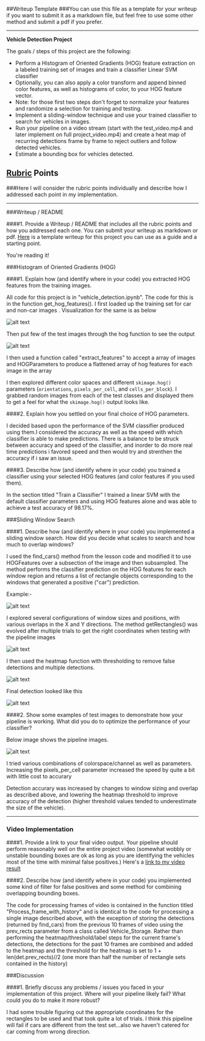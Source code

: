 ##Writeup Template
###You can use this file as a template for your writeup if you want to submit it as a markdown file, but feel free to use some other method and submit a pdf if you prefer.

---

**Vehicle Detection Project**

The goals / steps of this project are the following:

* Perform a Histogram of Oriented Gradients (HOG) feature extraction on a labeled training set of images and train a classifier Linear SVM classifier
* Optionally, you can also apply a color transform and append binned color features, as well as histograms of color, to your HOG feature vector. 
* Note: for those first two steps don't forget to normalize your features and randomize a selection for training and testing.
* Implement a sliding-window technique and use your trained classifier to search for vehicles in images.
* Run your pipeline on a video stream (start with the test_video.mp4 and later implement on full project_video.mp4) and create a heat map of recurring detections frame by frame to reject outliers and follow detected vehicles.
* Estimate a bounding box for vehicles detected.

[//]: # (Image References)
[image1]: ./examples/Data.png
[image2]: ./examples/hog.png
[image3]: ./examples/search.png
[image4]: ./examples/final.png
[image5]: ./examples/finaldetection.png
[image6]: ./examples/heatmap.png
[image7]: ./examples/pipelineimages.png
[image8]: ./examples/multiple.png
[video1]: ./project_video.mp4

## [Rubric](https://review.udacity.com/#!/rubrics/513/view) Points
###Here I will consider the rubric points individually and describe how I addressed each point in my implementation.  

---
###Writeup / README

####1. Provide a Writeup / README that includes all the rubric points and how you addressed each one.  You can submit your writeup as markdown or pdf.  [Here](https://github.com/udacity/CarND-Vehicle-Detection/blob/master/writeup_template.md) is a template writeup for this project you can use as a guide and a starting point.  

You're reading it!

###Histogram of Oriented Gradients (HOG)

####1. Explain how (and identify where in your code) you extracted HOG features from the training images.

All code for this project is in "vehicle_detection.ipynb". The code for this is in the function get_hog_features(). I first loaded up the training set for car and non-car images . Visualization for the same is as below

![alt text][image1]

Then put few of the test images  through the hog function to see the output

![alt text][image2]

I then used a function called "extract_features" to accept a array of images and HOGParameters to produce a flattened array of hog features for each image in the array


I then explored different color spaces and different `skimage.hog()` parameters (`orientations`, `pixels_per_cell`, and `cells_per_block`).  I grabbed random images from each of the test classes and displayed them to get a feel for what the `skimage.hog()` output looks like.


####2. Explain how you settled on your final choice of HOG parameters.

I decided  based upon the performance of the SVM classifier produced using them.I considered the accuracy as well as the speed with which classifier is able to make predictions. There is a balance to be struck between accuracy and speed of the classifier, and inorder to do more real time predictions i favored speed and then would try and strenthen the accuracy if i saw an issue.

####3. Describe how (and identify where in your code) you trained a classifier using your selected HOG features (and color features if you used them).

In the section titled "Train a Classifier" I trained a linear SVM with the default classifier parameters and using HOG features alone and was able to achieve a test accuracy of 98.17%. 

###Sliding Window Search

####1. Describe how (and identify where in your code) you implemented a sliding window search.  How did you decide what scales to search and how much to overlap windows?

I used the find_cars() method from the lesson code and modified it to use HOGFeatures over a subsection of the image and then subsampled.
The method performs the classifier prediction on the HOG features for each window region and returns a list of rectangle objects corresponding to the windows that generated a positive ("car") prediction.

Example:-

![alt text][image3]

I explored several configurations of window sizes and positions, with various overlaps in the X and Y directions. The method getRectangles() was evolved after multiple trials to get the right coordinates when testing with the pipeline images

![alt text][image8]

I then used the heatmap function with thresholding to remove false detections and multiple detections.

![alt text][image6]

Final detection looked like this

![alt text][image5]

####2. Show some examples of test images to demonstrate how your pipeline is working.  What did you do to optimize the performance of your classifier?

Below image shows the pipeline images.

![alt text][image7] 

I tried various combinations of colorspace/channel as well as parameters. Increasing the pixels_per_cell parameter increased the speed by quite a bit with little cost to accurary

Detection accurary was increased by changes to window sizing and overlap as described above, and lowering the heatmap threshold to improve accuracy of the detection (higher threshold values tended to underestimate the size of the vehicle).


---

### Video Implementation

####1. Provide a link to your final video output.  Your pipeline should perform reasonably well on the entire project video (somewhat wobbly or unstable bounding boxes are ok as long as you are identifying the vehicles most of the time with minimal false positives.)
Here's a [link to my video result](./project_video.mp4)


####2. Describe how (and identify where in your code) you implemented some kind of filter for false positives and some method for combining overlapping bounding boxes.

The code for processing frames of video is contained in the function titled "Process_frame_with_history" and is identical to the code for processing a single image described above, with the exception of storing the detections (returned by find_cars) from the previous 10 frames of video using the prev_rects parameter from a class called Vehicle_Storage. Rather than performing the heatmap/threshold/label steps for the current frame's detections, the detections for the past 10 frames are combined and added to the heatmap and the threshold for the heatmap is set to 1 + len(det.prev_rects)//2 (one more than half the number of rectangle sets contained in the history)


###Discussion

####1. Briefly discuss any problems / issues you faced in your implementation of this project.  Where will your pipeline likely fail?  What could you do to make it more robust?

I had some trouble figuring out the appropriate coordinates for the rectangles to be used and that took quite a lot of trials. I think this pipeline will fail if cars are different from the test set...also we haven't catered for car coming from wrong direction.
